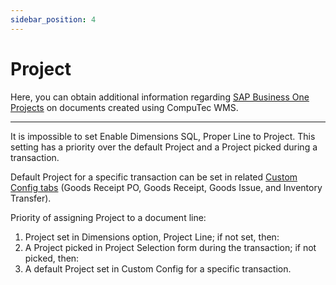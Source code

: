 ```yaml
---
sidebar_position: 4
---
```


# Project

Here, you can obtain additional information regarding [SAP Business One Projects](/docs/processforce/user-guide/costing-material-and-resources/projects) on documents created using CompuTec WMS.

---

It is impossible to set Enable Dimensions SQL, Proper Line to Project. This setting has a priority over the default Project and a Project picked during a transaction.

Default Project for a specific transaction can be set in related [Custom Config tabs](../administrator-guide/custom-configuration/overview.md) (Goods Receipt PO, Goods Receipt, Goods Issue, and Inventory Transfer).

Priority of assigning Project to a document line:

1. Project set in Dimensions option, Project Line; if not set, then:
2. A Project picked in Project Selection form during the transaction; if not picked, then:
3. A default Project set in Custom Config for a specific transaction.
